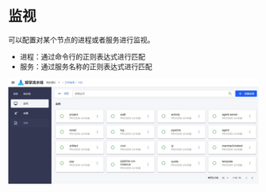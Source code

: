 # 监视

可以配置对某个节点的进程或者服务进行监视。

- 进程：通过命令行的正则表达式进行匹配
- 服务：通过服务名称的正则表达式进行匹配

![监视列表](../img/monitor-list.jpg)